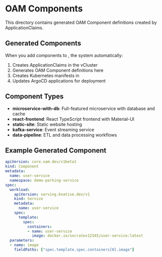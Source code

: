 # OAM Components

This directory contains generated OAM Component definitions created by ApplicationClaims.

## Generated Components

When you add components to , the system automatically:

1. Creates ApplicationClaims in the vCluster
2. Generates OAM Component definitions here
3. Creates Kubernetes manifests in 
4. Updates ArgoCD applications for deployment

## Component Types

- **microservice-with-db**: Full-featured microservice with database and cache
- **react-frontend**: React TypeScript frontend with Material-UI
- **static-site**: Static website hosting
- **kafka-service**: Event streaming service
- **data-pipeline**: ETL and data processing workflows

## Example Generated Component

```yaml
apiVersion: core.oam.dev/v1beta1
kind: Component
metadata:
  name: user-service
  namespace: demo-parking-service
spec:
  workload:
    apiVersion: serving.knative.dev/v1
    kind: Service
    metadata:
      name: user-service
    spec:
      template:
        spec:
          containers:
          - name: user-service
            image: docker.io/socrates12345/user-service:latest
  parameters:
  - name: image
    fieldPaths: ["spec.template.spec.containers[0].image"]
```
